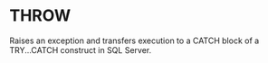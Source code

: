 # THROW

Raises an exception and transfers execution to a CATCH block of a TRY...CATCH construct in SQL Server.
